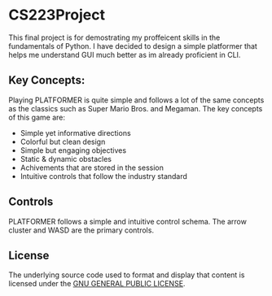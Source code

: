 # CS223Project

This final project is for demostrating my proffeicent skills in the fundamentals of Python. I have decided to design a simple platformer that helps me understand GUI much better as im already proficient in CLI.

## Key Concepts:
Playing PLATFORMER is quite simple and follows a lot of the same concepts as the classics such as Super Mario Bros. and Megaman. The key concepts of this game are:
- Simple yet informative directions
- Colorful but clean design
- Simple but engaging objectives
- Static & dynamic obstacles
- Achivements that are stored in the session
- Intuitive controls that follow the industry standard

## Controls
PLATFORMER follows a simple and intuitive control schema. The arrow cluster and WASD are the primary controls.

## License

The underlying source code used to format and display that content is licensed under the [GNU GENERAL PUBLIC LICENSE](https://github.com/windlej/CS223Project/commit/43c06a426282e5a8a71aa25b0051ddfa8406bc63).
